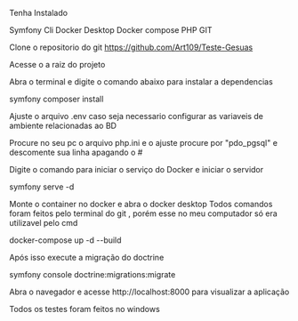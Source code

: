 Tenha Instalado 

Symfony Cli
Docker Desktop
Docker compose
PHP
GIT


Clone o repositorio do git
https://github.com/Art109/Teste-Gesuas

Acesse o a raiz do projeto

Abra o terminal e digite o comando abaixo para instalar a dependencias

symfony composer install

Ajuste o arquivo .env caso seja necessario configurar as variaveis de ambiente relacionadas ao BD

Procure no seu pc o arquivo php.ini e o ajuste procure por "pdo_pgsql" e descomente sua linha apagando o #

Digite o comando para iniciar o serviço do Docker e iniciar o servidor


symfony serve -d

Monte o container no docker e abra o docker desktop
Todos comandos foram feitos pelo terminal do git , porém esse no meu computador só era utilizavel pelo cmd

docker-compose up -d --build

Após isso execute a migração do doctrine

symfony console doctrine:migrations:migrate

Abra o navegador e acesse http://localhost:8000 para visualizar a aplicação

Todos os testes foram feitos no windows

